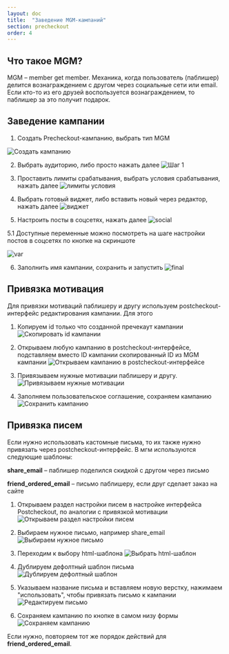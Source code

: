 ```yaml
---
layout: doc
title:  "Заведение MGM-кампаний"
section: precheckout
order: 4
---
```


## Что такое MGM?

MGM – member get member. Механика, когда пользователь (паблишер) делится вознаграждением с другом через социальные сети или email. Если кто-то из его друзей воспользуется
вознаграждением, то паблишер за это получит подарок.

## Заведение кампании

1. Создать Precheckout-кампанию, выбрать тип MGM

![Создать кампанию]( https://assets.flocktory.com/uploads/clients/2708/1348546c-ea04-4c26-ac94-8883717a7fe6_create_mgm.png)

2. Выбрать аудиторию, либо просто нажать далее
![Шаг 1](https://assets.flocktory.com/uploads/clients/2708/949d3812-c5a2-4617-b1ea-adb376d6bda2_step-2.png)

3. Проставить лимиты срабатывания, выбрать условия срабатывания, нажать далее
![лимиты условия](https://assets.flocktory.com/uploads/clients/2708/27a0e5c6-02bc-4859-bf2d-812688d8e35c_step-3.png)

4. Выбрать готовый виджет, либо вставить новый через редактор, нажать далее
![виджет](https://assets.flocktory.com/uploads/clients/2708/5136fa21-42a5-4651-8fda-641522e3f8bf_widget.png)

5. Настроить посты в соцсетях, нажать далее
![social](https://assets.flocktory.com/uploads/clients/2708/23e11694-f271-42ab-9ee0-b141bcdd4665_social.png)

5.1 Доступные переменные можно посмотреть на шаге настройки постов в соцсетях по кнопке на скриншоте

![var](https://assets.flocktory.com/uploads/clients/2708/41cd0619-769e-4ee0-b82c-76e7d9805b10_variable.png)

6. Заполнить имя кампании, сохранить и запустить
![final](https://assets.flocktory.com/uploads/clients/2708/da297bc9-34fc-46ad-84fb-f5ce135a14df_final.png)


## Привязка мотивация

Для привязки мотиваций паблишеру и другу используем postcheckout-интерфейс редактирования кампании. Для этого

1. Копируем id только что созданной пречекаут кампании
![Скопировать id кампании](https://assets.flocktory.com/uploads/clients/2708/55ecb2c4-651a-4742-84f5-98bc935f6d10_copy_id.png)

2. Открываем любую кампанию в postcheckout-интерфейсе, подставляем вместо ID кампании скопированный ID из MGM кампании
![Открываем кампанию в postcheckout-интерфейсе](https://assets.flocktory.com/uploads/clients/2708/91f7bc40-789f-4665-8a36-04d2128e3b2c_insert_id.png)

3. Привязываем нужные мотивации паблишеру и другу.
![Привязываем нужные мотивации](https://assets.flocktory.com/uploads/clients/2708/75e38398-5ece-431c-be05-6e04e1b65609_rewards.png)

4. Заполняем пользовательское соглашение, сохраняем кампанию
![Сохранить кампанию](https://assets.flocktory.com/uploads/clients/2708/596d72d1-1b73-42cc-9de2-3f23de23b060_savereward.png)


## Привязка писем

Если нужно использовать кастомные письма, то их также нужно привязать через postcheckout-интерфейс. В мгм используются следующие шаблоны:


**share_email** – паблишер поделился скидкой с другом через письмо

**friend_ordered_email** – письмо паблишеру, если друг сделает заказ на сайте



1. Открываем раздел настройки писем в настройке интерфейса Postcheckout, по аналогии с привязкой мотивации
![Открываем раздел настройки писем](https://assets.flocktory.com/uploads/clients/2708/f25f142b-8c71-4a6d-bd28-6fb13fd930c1_emailmanu.png)


2. Выбираем нужное письмо, например share_email
![Выбираем нужное письмо](https://assets.flocktory.com/uploads/clients/2708/78da4ac6-38dd-429b-a731-7ee8673c12fb_chooseemail.png)

3. Переходим к выбору html-шаблона
![Выбрать html-шаблон](https://assets.flocktory.com/uploads/clients/2708/7ec898f6-e75e-446c-a6c8-7d5df8a7ff7b_emailtemplate.png)

4. Дублируем дефолтный шаблон письма
![Дублируем дефолтный шаблон](https://assets.flocktory.com/uploads/clients/2708/3205de0e-264b-4173-8cc0-f33f6354a7e3_dupe.png)

5. Указываем название письма и вставляем новую верстку, нажимаем "использовать", чтобы привязать письмо к кампании
![Редактируем письмо](https://assets.flocktory.com/uploads/clients/2708/4cffa0b3-510c-4508-a3e5-277dcf24a19a_saveemail.png)

6. Сохраняем кампанию по кнопке в самом низу формы
![Сохраняем кампанию](https://assets.flocktory.com/uploads/clients/2708/bc33d1e2-ced8-4614-abc6-f68b3a4d83d3_savemgm.png)

Если нужно, повторяем тот же порядок действий для **friend_ordered_email**.



